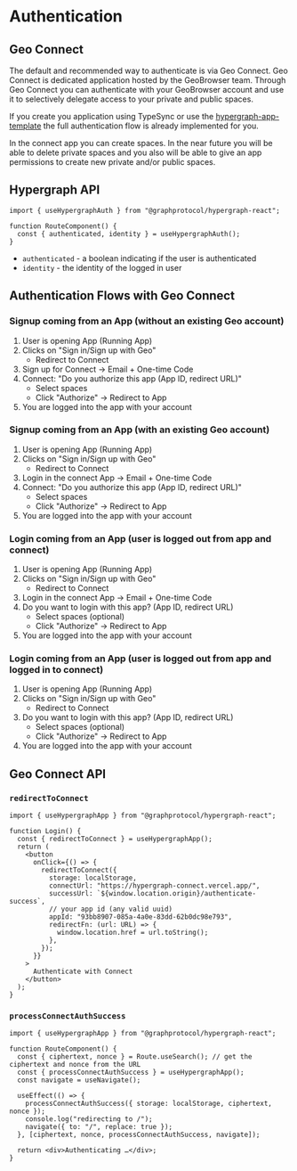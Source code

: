 # Authentication

## Geo Connect

The default and recommended way to authenticate is via Geo Connect. Geo Connect is dedicated application hosted by the GeoBrowser team. Through Geo Connect you can authenticate with your GeoBrowser account and use it to selectively delegate access to your private and public spaces.

If you create you application using TypeSync or use the [hypergraph-app-template](https://github.com/graphprotocol/hypergraph-app-template) the full authentication flow is already implemented for you.

In the connect app you can create spaces. In the near future you will be able to delete private spaces and you also will be able to give an app permissions to create new private and/or public spaces.

## Hypergraph API

```tsx
import { useHypergraphAuth } from "@graphprotocol/hypergraph-react";

function RouteComponent() {
  const { authenticated, identity } = useHypergraphAuth();
}
```

- `authenticated` - a boolean indicating if the user is authenticated
- `identity` - the identity of the logged in user

## Authentication Flows with Geo Connect

### Signup coming from an App (without an existing Geo account)

1. User is opening App (Running App)
2. Clicks on "Sign in/Sign up with Geo"
   - Redirect to Connect
3. Sign up for Connect -> Email + One-time Code
4. Connect: "Do you authorize this app (App ID, redirect URL)"
   - Select spaces
   - Click "Authorize" -> Redirect to App
5. You are logged into the app with your account

### Signup coming from an App (with an existing Geo account)

1. User is opening App (Running App)
2. Clicks on "Sign in/Sign up with Geo"
   - Redirect to Connect
3. Login in the connect App -> Email + One-time Code
4. Connect: "Do you authorize this app (App ID, redirect URL)"
   - Select spaces
   - Click "Authorize" -> Redirect to App
5. You are logged into the app with your account

### Login coming from an App (user is logged out from app and connect)

1. User is opening App (Running App)
2. Clicks on "Sign in/Sign up with Geo"
   - Redirect to Connect
3. Login in the connect App -> Email + One-time Code
4. Do you want to login with this app? (App ID, redirect URL)
   - Select spaces (optional)
   - Click "Authorize" -> Redirect to App
5. You are logged into the app with your account

### Login coming from an App (user is logged out from app and logged in to connect)

1. User is opening App (Running App)
2. Clicks on "Sign in/Sign up with Geo"
   - Redirect to Connect
3. Do you want to login with this app? (App ID, redirect URL)
   - Select spaces (optional)
   - Click "Authorize" -> Redirect to App
4. You are logged into the app with your account

## Geo Connect API

### `redirectToConnect`

```tsx
import { useHypergraphApp } from "@graphprotocol/hypergraph-react";

function Login() {
  const { redirectToConnect } = useHypergraphApp();
  return (
    <button
      onClick={() => {
        redirectToConnect({
          storage: localStorage,
          connectUrl: "https://hypergraph-connect.vercel.app/",
          successUrl: `${window.location.origin}/authenticate-success`,
          // your app id (any valid uuid)
          appId: "93bb8907-085a-4a0e-83dd-62b0dc98e793",
          redirectFn: (url: URL) => {
            window.location.href = url.toString();
          },
        });
      }}
    >
      Authenticate with Connect
    </button>
  );
}
```

### `processConnectAuthSuccess`

```tsx
import { useHypergraphApp } from "@graphprotocol/hypergraph-react";

function RouteComponent() {
  const { ciphertext, nonce } = Route.useSearch(); // get the ciphertext and nonce from the URL
  const { processConnectAuthSuccess } = useHypergraphApp();
  const navigate = useNavigate();

  useEffect(() => {
    processConnectAuthSuccess({ storage: localStorage, ciphertext, nonce });
    console.log("redirecting to /");
    navigate({ to: "/", replace: true });
  }, [ciphertext, nonce, processConnectAuthSuccess, navigate]);

  return <div>Authenticating …</div>;
}
```
